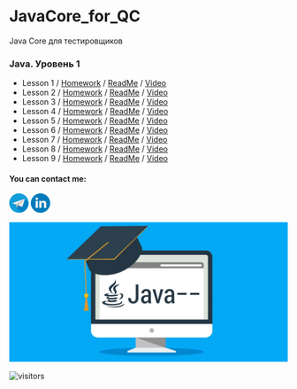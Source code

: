 # JavaCore_for_QC
Java Core для тестировщиков

### Java. Уровень 1

+ Lesson 1 / [Homework](https://github.com/Mybono/JavaCore_for_QC/blob/main/lesson1.md) / [ReadMe]() / [Video](https://youtu.be/skUc1R30nhE)
+ Lesson 2 / [Homework](https://github.com/Mybono/JavaCore_for_QC/blob/main/lesson2.md) / [ReadMe]() / [Video](https://youtu.be/DNBas6Rswtw)
+ Lesson 3 / [Homework](https://github.com/Mybono/JavaCore_for_QC/blob/main/lesson3.md) / [ReadMe]() / [Video]()
+ Lesson 4 / [Homework]() / [ReadMe]() / [Video]()
+ Lesson 5 / [Homework]() / [ReadMe]() / [Video]()
+ Lesson 6 / [Homework]() / [ReadMe]() / [Video]()
+ Lesson 7 / [Homework]() / [ReadMe]() / [Video]()
+ Lesson 8 / [Homework]() / [ReadMe]() / [Video]()
+ Lesson 9 / [Homework]() / [ReadMe]() / [Video]()



#### You can contact me:
[![telegram][logotelegram]][telegram]
[![linkedin][logolinkedin]][linkedin]

![](https://github.com/Mybono/Mybono/blob/main/assets/java%20wp.jpeg "wp")

![visitors](https://visitor-badge.glitch.me/badge?page_id=https://github.com/Mybono/JavaCore_for_QC)


[telegram]: https://t.me/def4get
[logotelegram]: https://github.com/Mybono/Mybono/blob/main/assets/telegran%2035%20px.png
[linkedin]: http://linkedin.com/def-say-hello
[logolinkedin]: https://github.com/Mybono/Mybono/blob/main/assets/linedin%2035px.png
[linkedin]: https://github.com/Mybono/Mybono/blob/main/assets/linkedin.png
